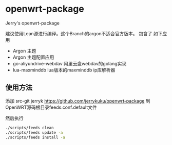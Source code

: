 # openwrt-package
Jerry's openwrt-package

建议使用Lean源进行编译。这个Branch的argon不适合官方版本。
包含了 如下应用
- Argon 主题
- Argon 主题配置应用
- go-aliyundrive-webdav 阿里云盘webdav的golang实现
- lua-maxminddb lua版本的maxminddb ip库解析器

## 使用方法

添加 src-git jerryk https://github.com/jerrykuku/openwrt-package 到 OpenWRT源码根目录feeds.conf.default文件

然后执行

```bash
./scripts/feeds clean
./scripts/feeds update -a
./scripts/feeds install -a
```
